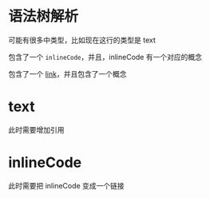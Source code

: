 # 语法树解析

可能有很多中类型，比如现在这行的类型是 text

包含了一个 `inlineCode`，并且，inlineCode 有一个对应的概念

包含了一个 [link](link.md)，并且包含了一个概念

# text

此时需要增加引用

# inlineCode

此时需要把 inlineCode 变成一个链接
